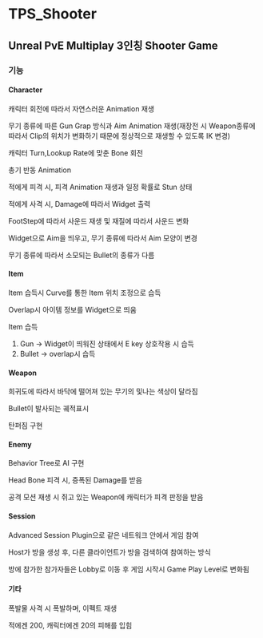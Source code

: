 # TPS_Shooter

## Unreal PvE Multiplay 3인칭 Shooter Game

### 기능

#### Character

캐릭터 회전에 따라서 자연스러운 Animation 재생

무기 종류에 따른 Gun Grap 방식과 Aim Animation 재생(재장전 시 Weapon종류에 따라서 Clip의 위치가 변화하기 때문에 정상적으로 재생할 수 있도록 IK 변경)

캐릭터 Turn,Lookup Rate에 맞춘 Bone 회전

총기 반동 Animation

적에게 피격 시, 피격 Animation 재생과 일정 확률로 Stun 상태

적에게 사격 시, Damage에 따라서 Widget 출력

FootStep에 따라서 사운드 재생 및 재질에 따라서 사운드 변화

Widget으로 Aim을 띄우고, 무기 종류에 따라서 Aim 모양이 변경

무기 종류에 따라서 소모되는 Bullet의 종류가 다름




#### Item

Item 습득시 Curve를 통한 Item 위치 조정으로 습득

Overlap시 아이템 정보를 Widget으로 띄움

Item 습득

1. Gun -> Widget이 띄워진 상태에서 E key 상호작용 시 습득
2. Bullet -> overlap시 습득


#### Weapon

희귀도에 따라서 바닥에 떨어져 있는 무기의 및나는 색상이 달라짐

Bullet이 발사되는 궤적표시

탄퍼짐 구현




#### Enemy

Behavior Tree로 AI 구현

Head Bone 피격 시, 증폭된 Damage를 받음

공격 모션 재생 시 쥐고 있는 Weapon에 캐릭터가 피격 판정을 받음



#### Session

Advanced Session Plugin으로 같은 네트워크 안에서 게임 참여

Host가 방을 생성 후, 다른 클라이언트가 방을 검색하여 참여하는 방식

방에 참가한 참가자들은 Lobby로 이동 후 게임 시작시 Game Play Level로 변화됨



#### 기타

폭발물 사격 시 폭발하며, 이펙트 재생

적에겐 200, 캐릭터에겐 20의 피해를 입힘
